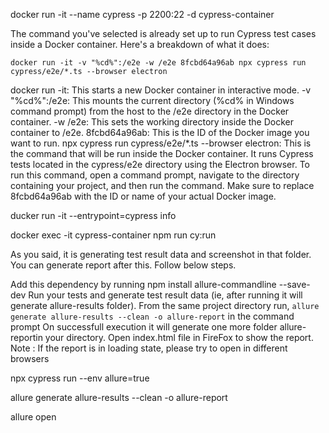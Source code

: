 docker run -it --name cypress -p 2200:22 -d cypress-container 

The command you've selected is already set up to run Cypress test cases inside a Docker container. Here's a breakdown of what it does:

`docker run -it -v "%cd%":/e2e -w /e2e 8fcbd64a96ab npx cypress run cypress/e2e/*.ts --browser electron`

docker run -it: This starts a new Docker container in interactive mode.
-v "%cd%":/e2e: This mounts the current directory (%cd% in Windows command prompt) from the host to the /e2e directory in the Docker container.
-w /e2e: This sets the working directory inside the Docker container to /e2e.
8fcbd64a96ab: This is the ID of the Docker image you want to run.
npx cypress run cypress/e2e/*.ts --browser electron: This is the command that will be run inside the Docker container. It runs Cypress tests located in the cypress/e2e directory using the Electron browser.
To run this command, open a command prompt, navigate to the directory containing your project, and then run the command. Make sure to replace 8fcbd64a96ab with the ID or name of your actual Docker image.

ducker run -it --entrypoint=cypress info

docker exec -it cypress-container npm run cy:run


As you said, it is generating test result data and screenshot in that folder. You can generate report after this. Follow below steps.

Add this dependency by running npm install allure-commandline --save-dev
Run your tests and generate test result data (ie, after running it will generate allure-results folder).
From the same project directory run, `allure generate allure-results --clean -o allure-report` in the command prompt
On successfull execution it will generate one more folder allure-reportin your directory.
Open index.html file in FireFox to show the report.
Note : If the report is in loading state, please try to open in different browsers

 npx cypress run --env allure=true

 allure generate allure-results --clean -o allure-report
 
 allure open